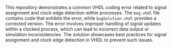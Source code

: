 This repository demonstrates a common VHDL coding error related to signal assignment and clock edge detection within processes. The `bug.vhdl` file contains code that exhibits the error, while `bugSolution.vhdl` provides a corrected version.  The error involves improper handling of signal updates within a clocked process, which can lead to incorrect data output or simulation inconsistencies.  The solution showcases best practices for signal assignment and clock edge detection in VHDL to prevent such issues.